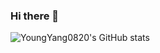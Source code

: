 ### Hi there 👋

![YoungYang0820's GitHub stats](https://github-readme-stats.vercel.app/api?username=YoungYang0820&show_icons=true&theme=gruvbox&count_private=true)

<!--
Here are some ideas to get you started:

- 🔭 I’m currently working on databases
- 🌱 I’m currently learning cooking
- 💬 Ask me about distributed systems and databases

-->
